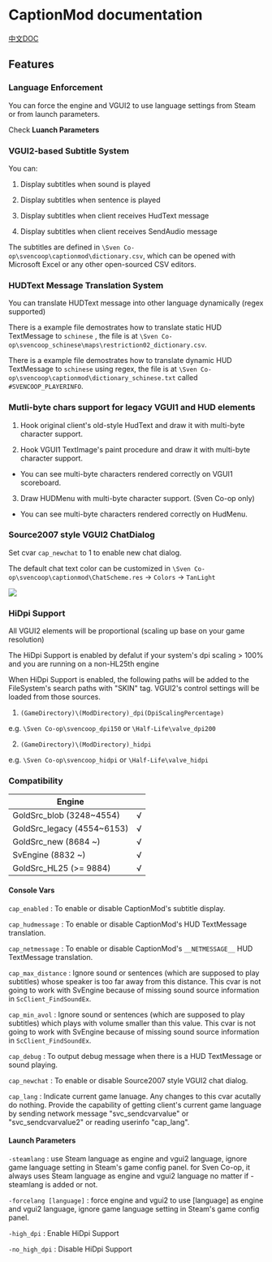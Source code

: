# CaptionMod documentation

[中文DOC](/docs/CaptionModCN.md)

## Features

### Language Enforcement

You can force the engine and VGUI2 to use language settings from Steam or from launch parameters.

Check **Luanch Parameters**

### VGUI2-based Subtitle System

You can:

1. Display subtitles when sound is played

2. Display subtitles when sentence is played

3. Display subtitles when client receives HudText message

4. Display subtitles when client receives SendAudio message

The subtitles are defined in `\Sven Co-op\svencoop\captionmod\dictionary.csv`, which can be opened with Microsoft Excel or any other open-sourced CSV editors.

### HUDText Message Translation System

You can translate HUDText message into other language dynamically (regex supported)

There is a example file demostrates how to translate static HUD TextMessage to `schinese` , the file is at  `\Sven Co-op\svencoop_schinese\maps\restriction02_dictionary.csv`.

There is a example file demostrates how to translate dynamic HUD TextMessage to `schinese` using regex, the file is at `\Sven Co-op\svencoop\captionmod\dictionary_schinese.txt` called `#SVENCOOP_PLAYERINFO`.

### Mutli-byte chars support for legacy VGUI1 and HUD elements

1. Hook original client's old-style HudText and draw it with multi-byte character support.

2. Hook VGUI1 TextImage's paint procedure and draw it with multi-byte character support.

* You can see multi-byte characters rendered correctly on VGUI1 scoreboard.

3. Draw HUDMenu with multi-byte character support. (Sven Co-op only)

* You can see multi-byte characters rendered correctly on HudMenu.

### Source2007 style VGUI2 ChatDialog

Set cvar `cap_newchat` to 1 to enable new chat dialog.

The default chat text color can be customized in `\Sven Co-op\svencoop\captionmod\ChatScheme.res` -> `Colors` -> `TanLight`

![](/img/1.png)

### HiDpi Support

All VGUI2 elements will be proportional (scaling up base on your game resolution)

The HiDpi Support is enabled by defalut if your system's dpi scaling > 100% and you are running on a non-HL25th engine

When HiDpi Support is enabled, the following paths will be added to the FileSystem's search paths with "SKIN" tag. VGUI2's control settings will be loaded from those sources.

1. `(GameDirectory)\(ModDirectory)_dpi(DpiScalingPercentage)`

e.g. `\Sven Co-op\svencoop_dpi150` or `\Half-Life\valve_dpi200`

2. `(GameDirectory)\(ModDirectory)_hidpi`

e.g. `\Sven Co-op\svencoop_hidpi` or `\Half-Life\valve_hidpi`

### Compatibility

|        Engine               |      |
|        ----                 | ---- |
| GoldSrc_blob   (3248~4554)  | √    |
| GoldSrc_legacy (4554~6153)  | √    |
| GoldSrc_new    (8684 ~)     | √    |
| SvEngine       (8832 ~)     | √    |
| GoldSrc_HL25   (>= 9884)    | √    |

#### Console Vars

`cap_enabled` : To enable or disable CaptionMod's subtitle display.

`cap_hudmessage` : To enable or disable CaptionMod's HUD TextMessage translation.

`cap_netmessage` : To enable or disable CaptionMod's `__NETMESSAGE__` HUD TextMessage translation.

`cap_max_distance` : Ignore sound or sentences (which are supposed to play subtitles) whose speaker is too far away from this distance. This cvar is not going to work with SvEngine because of missing sound source information in `ScClient_FindSoundEx`.

`cap_min_avol` : Ignore sound or sentences (which are supposed to play subtitles) which plays with volume smaller than this value. This cvar is not going to work with SvEngine because of missing sound source information in `ScClient_FindSoundEx`.

`cap_debug` : To output debug message when there is a HUD TextMessage or sound playing.

`cap_newchat` : To enable or disable Source2007 style VGUI2 chat dialog.

`cap_lang` : Indicate current game lanuage. Any changes to this cvar acutally do nothing. Provide the capability of getting client's current game language by sending network message "svc_sendcvarvalue" or "svc_sendcvarvalue2" or reading userinfo "cap_lang".

#### Launch Parameters

`-steamlang` : use Steam language as engine and vgui2 language, ignore game language setting in Steam's game config panel. for Sven Co-op, it always uses Steam language as engine and vgui2 language no matter if -steamlang is added or not.

`-forcelang [language]` : force engine and vgui2 to use [language] as engine and vgui2 language, ignore game language setting in Steam's game config panel.

`-high_dpi` : Enable HiDpi Support

`-no_high_dpi` : Disable HiDpi Support